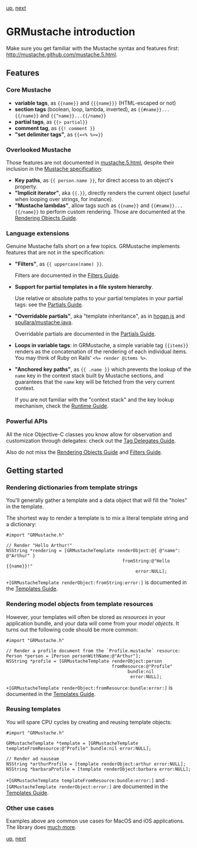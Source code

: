 [up](../../../../GRMustache), [next](templates.md)

GRMustache introduction
=======================

Make sure you get familiar with the Mustache syntax and features first: http://mustache.github.com/mustache.5.html.

Features
--------

### Core Mustache

- **variable tags**, as `{{name}}` and `{{{name}}}` (HTML-escaped or not)
- **section tags** (boolean, loop, lambda, inverted), as `{{#name}}...{{/name}}` and `{{^name}}...{{/name}}`
- **partial tags**, as `{{> partial}}`
- **comment tag**, as `{{! comment }}`
- **"set delimiter tags"**, as `{{=<% %>=}}`

### Overlooked Mustache

Those features are not documented in [mustache.5.html](http://mustache.github.com/mustache.5.html), despite their inclusion in the [Mustache specification](https://github.com/mustache/spec):

- **Key paths**, as `{{ person.name }}`, for direct access to an object's property.
- **"Implicit iterator"**, aka `{{.}}`, directly renders the current object (useful when looping over strings, for instance).
- **"Mustache lambdas"**, allow tags such as `{{name}}` and `{{#name}}...{{/name}}` to perform custom rendering. Those are documented at the [Rendering Objects Guide](rendering_objects.md).

### Language extensions

Genuine Mustache falls short on a few topics. GRMustache implements features that are not in the specification:

- **"Filters"**, as `{{ uppercase(name) }}`.
    
    Filters are documented in the [Filters Guide](filters.md).

- **Support for partial templates in a file system hierarchy**.
    
    Use relative or absolute paths to your partial templates in your partial tags: see the [Partials Guide](partials.md).

- **"Overridable partials"**, aka "template inheritance", as in [hogan.js](http://twitter.github.com/hogan.js/) and [spullara/mustache.java](https://github.com/spullara/mustache.java).
    
    Overridable partials are documented in the [Partials Guide](partials.md).

- **Loops in variable tags**: in GRMustache, a simple variable tag `{{items}}` renders as the concatenation of the rendering of each individual items. You may think of Ruby on Rails' `<%= render @items %>`.

- **"Anchored key paths"**, as `{{ .name }}` which prevents the lookup of the `name` key in the context stack built by Mustache sections, and guarantees that the `name` key will be fetched from the very current context.
    
    If you are not familiar with the "context stack" and the key lookup mechanism, check the [Runtime Guide](runtime.md).
    

### Powerful APIs

All the nice Objective-C classes you know allow for observation and customization through delegates: check out the [Tag Delegates Guide](delegate.md).

Also do not miss the [Rendering Objects Guide](rendering_objects.md) and [Filters Guide](filters.md).


Getting started
---------------

### Rendering dictionaries from template strings

You'll generally gather a template and a data object that will fill the "holes" in the template.

The shortest way to render a template is to mix a literal template string and a dictionary:

```objc
#import "GRMustache.h"

// Render "Hello Arthur!"
NSString *rendering = [GRMustacheTemplate renderObject:@{ @"name": @"Arthur" }
                                            fromString:@"Hello {{name}}!"
                                                 error:NULL];
```

`+[GRMustacheTemplate renderObject:fromString:error:]` is documented in the [Templates Guide](templates.md).

### Rendering model objects from template resources

However, your templates will often be stored as *resources* in your application bundle, and your data will come from your *model objects*. It turns out the following code should be more common:

```objc
#import "GRMustache.h"

// Render a profile document from the `Profile.mustache` resource:
Person *person = [Person personWithName:@"Arthur"];
NSString *profile = [GRMustacheTemplate renderObject:person
                                        fromResource:@"Profile"
                                              bundle:nil
                                               error:NULL];
```

`+[GRMustacheTemplate renderObject:fromResource:bundle:error:]` is documented in the [Templates Guide](templates.md).

### Reusing templates

You will spare CPU cycles by creating and reusing template objects:

```objc
#import "GRMustache.h"

GRMustacheTemplate *template = [GRMustacheTemplate templateFromResource:@"Profile" bundle:nil error:NULL];

// Render ad nauseam
NSString *arthurProfile = [template renderObject:arthur error:NULL];
NSString *barbaraProfile = [template renderObject:barbara error:NULL];
```

`+[GRMustacheTemplate templateFromResource:bundle:error:]` and `-[GRMustacheTemplate renderObject:error:]` are documented in the [Templates Guide](templates.md).

### Other use cases

Examples above are common use cases for MacOS and iOS applications. The library does [much more](../../../../GRMustache#documentation).

[up](../../../../GRMustache), [next](templates.md)
